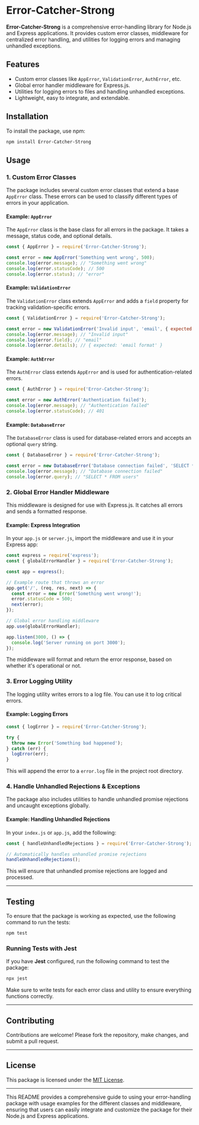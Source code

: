 
# Error-Catcher-Strong

**Error-Catcher-Strong** is a comprehensive error-handling library for Node.js and Express applications. It provides custom error classes, middleware for centralized error handling, and utilities for logging errors and managing unhandled exceptions.

## Features

- Custom error classes like `AppError`, `ValidationError`, `AuthError`, etc.
- Global error handler middleware for Express.js.
- Utilities for logging errors to files and handling unhandled exceptions.
- Lightweight, easy to integrate, and extendable.

## Installation

To install the package, use npm:

```bash
npm install Error-Catcher-Strong
```

## Usage

### 1. **Custom Error Classes**

The package includes several custom error classes that extend a base `AppError` class. These errors can be used to classify different types of errors in your application.

#### Example: `AppError`

The `AppError` class is the base class for all errors in the package. It takes a message, status code, and optional details.

```javascript
const { AppError } = require('Error-Catcher-Strong');

const error = new AppError('Something went wrong', 500);
console.log(error.message); // "Something went wrong"
console.log(error.statusCode); // 500
console.log(error.status); // "error"
```

#### Example: `ValidationError`

The `ValidationError` class extends `AppError` and adds a `field` property for tracking validation-specific errors.

```javascript
const { ValidationError } = require('Error-Catcher-Strong');

const error = new ValidationError('Invalid input', 'email', { expected: 'email format' });
console.log(error.message); // "Invalid input"
console.log(error.field); // "email"
console.log(error.details); // { expected: 'email format' }
```

#### Example: `AuthError`

The `AuthError` class extends `AppError` and is used for authentication-related errors.

```javascript
const { AuthError } = require('Error-Catcher-Strong');

const error = new AuthError('Authentication failed');
console.log(error.message); // "Authentication failed"
console.log(error.statusCode); // 401
```

#### Example: `DatabaseError`

The `DatabaseError` class is used for database-related errors and accepts an optional `query` string.

```javascript
const { DatabaseError } = require('Error-Catcher-Strong');

const error = new DatabaseError('Database connection failed', 'SELECT * FROM users');
console.log(error.message); // "Database connection failed"
console.log(error.query); // "SELECT * FROM users"
```

### 2. **Global Error Handler Middleware**

This middleware is designed for use with Express.js. It catches all errors and sends a formatted response.

#### Example: Express Integration

In your `app.js` or `server.js`, import the middleware and use it in your Express app:

```javascript
const express = require('express');
const { globalErrorHandler } = require('Error-Catcher-Strong');

const app = express();

// Example route that throws an error
app.get('/', (req, res, next) => {
  const error = new Error('Something went wrong!');
  error.statusCode = 500;
  next(error);
});

// Global error handling middleware
app.use(globalErrorHandler);

app.listen(3000, () => {
  console.log('Server running on port 3000');
});
```

The middleware will format and return the error response, based on whether it's operational or not.

### 3. **Error Logging Utility**

The logging utility writes errors to a log file. You can use it to log critical errors.

#### Example: Logging Errors

```javascript
const { logError } = require('Error-Catcher-Strong');

try {
  throw new Error('Something bad happened');
} catch (err) {
  logError(err);
}
```

This will append the error to a `error.log` file in the project root directory.

### 4. **Handle Unhandled Rejections & Exceptions**

The package also includes utilities to handle unhandled promise rejections and uncaught exceptions globally.

#### Example: Handling Unhandled Rejections

In your `index.js` or `app.js`, add the following:

```javascript
const { handleUnhandledRejections } = require('Error-Catcher-Strong');

// Automatically handles unhandled promise rejections
handleUnhandledRejections();
```

This will ensure that unhandled promise rejections are logged and processed.

---

## Testing

To ensure that the package is working as expected, use the following command to run the tests:

```bash
npm test
```

### Running Tests with Jest

If you have **Jest** configured, run the following command to test the package:

```bash
npx jest
```

Make sure to write tests for each error class and utility to ensure everything functions correctly.

---

## Contributing

Contributions are welcome! Please fork the repository, make changes, and submit a pull request.

---

## License

This package is licensed under the [MIT License](LICENSE).

---

This README provides a comprehensive guide to using your error-handling package with usage examples for the different classes and middleware, ensuring that users can easily integrate and customize the package for their Node.js and Express applications.
